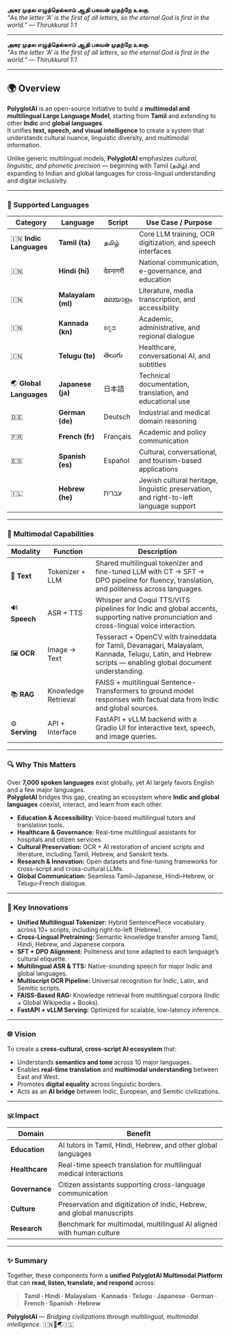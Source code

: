 
**அகர முதல எழுத்தெல்லாம் ஆதி பகவன் முதற்றே உலகு.**  
*"As the letter 'A' is the first of all letters, so the eternal God is first in the world." — Thirukkural 1:1*

---

**அகர முதல எழுத்தெல்லாம் ஆதி பகவன் முதற்றே உலகு.**  
*"As the letter 'A' is the first of all letters, so the eternal God is first in the world." — Thirukkural 1:1*

---

## 🌍 Overview

**PolyglotAI** is an open-source initiative to build a **multimodal and multilingual Large Language Model**, starting from **Tamil** and extending to other **Indic** and **global languages**.  
It unifies **text, speech, and visual intelligence** to create a system that understands cultural nuance, linguistic diversity, and multimodal information.

Unlike generic multilingual models, **PolyglotAI** emphasizes *cultural, linguistic, and phonetic precision* — beginning with Tamil (தமிழ்) and expanding to Indian and global languages for cross-lingual understanding and digital inclusivity.

---

### 🧠 Supported Languages

| Category | Language | Script | Use Case / Purpose |
|-----------|-----------|---------|--------------------|
| 🇮🇳 **Indic Languages** | **Tamil (ta)** | தமிழ் | Core LLM training, OCR digitization, and speech interfaces |
| 🇮🇳  | **Hindi (hi)** | देवनागरी | National communication, e-governance, and education |
| 🇮🇳  | **Malayalam (ml)** | മലയാളം | Literature, media transcription, and accessibility |
| 🇮🇳  | **Kannada (kn)** | ಕನ್ನಡ | Academic, administrative, and regional dialogue |
| 🇮🇳  | **Telugu (te)** | తెలుగు | Healthcare, conversational AI, and subtitles |
| 🌏 **Global Languages** | **Japanese (ja)** | 日本語 | Technical documentation, translation, and educational use |
| 🇩🇪  | **German (de)** | Deutsch | Industrial and medical domain reasoning |
| 🇫🇷  | **French (fr)** | Français | Academic and policy communication |
| 🇪🇸  | **Spanish (es)** | Español | Cultural, conversational, and tourism-based applications |
| 🇮🇱  | **Hebrew (he)** | עברית | Jewish cultural heritage, linguistic preservation, and right-to-left language support |

---

### 🧩 Multimodal Capabilities

| Modality | Function | Description |
|-----------|-----------|-------------|
| 📝 **Text** | Tokenizer + LLM | Shared multilingual tokenizer and fine-tuned LLM with CT → SFT → DPO pipeline for fluency, translation, and politeness across languages. |
| 🔊 **Speech** | ASR + TTS | Whisper and Coqui TTS/VITS pipelines for Indic and global accents, supporting native pronunciation and cross-lingual voice interaction. |
| 🖼️ **OCR** | Image → Text | Tesseract + OpenCV with traineddata for Tamil, Devanagari, Malayalam, Kannada, Telugu, Latin, and Hebrew scripts — enabling global document understanding. |
| 📚 **RAG** | Knowledge Retrieval | FAISS + multilingual Sentence-Transformers to ground model responses with factual data from Indic and global sources. |
| ⚙️ **Serving** | API + Interface | FastAPI + vLLM backend with a Gradio UI for interactive text, speech, and image queries. |

---

### 🔍 Why This Matters

Over **7,000 spoken languages** exist globally, yet AI largely favors English and a few major languages.  
**PolyglotAI** bridges this gap, creating an ecosystem where **Indic and global languages** coexist, interact, and learn from each other.

- **Education & Accessibility:** Voice-based multilingual tutors and translation tools.  
- **Healthcare & Governance:** Real-time multilingual assistants for hospitals and citizen services.  
- **Cultural Preservation:** OCR + AI restoration of ancient scripts and literature, including Tamil, Hebrew, and Sanskrit texts.  
- **Research & Innovation:** Open datasets and fine-tuning frameworks for cross-script and cross-cultural LLMs.  
- **Global Communication:** Seamless Tamil–Japanese, Hindi–Hebrew, or Telugu–French dialogue.

---

### 🧬 Key Innovations

- **Unified Multilingual Tokenizer:** Hybrid SentencePiece vocabulary across 10+ scripts, including right-to-left (Hebrew).  
- **Cross-Lingual Pretraining:** Semantic knowledge transfer among Tamil, Hindi, Hebrew, and Japanese corpora.  
- **SFT + DPO Alignment:** Politeness and tone adapted to each language’s cultural etiquette.  
- **Multilingual ASR & TTS:** Native-sounding speech for major Indic and global languages.  
- **Multiscript OCR Pipeline:** Universal recognition for Indic, Latin, and Semitic scripts.  
- **FAISS-Based RAG:** Knowledge retrieval from multilingual corpora (Indic + Global Wikipedia + Books).  
- **FastAPI + vLLM Serving:** Optimized for scalable, low-latency inference.

---

### 🌐 Vision

To create a **cross-cultural, cross-script AI ecosystem** that:
- Understands **semantics and tone** across 10 major languages.  
- Enables **real-time translation** and **multimodal understanding** between East and West.  
- Promotes **digital equality** across linguistic borders.  
- Acts as an **AI bridge** between Indic, European, and Semitic civilizations.

---

### 🕉️ Impact

| Domain | Benefit |
|---------|----------|
| **Education** | AI tutors in Tamil, Hindi, Hebrew, and other global languages |
| **Healthcare** | Real-time speech translation for multilingual medical interactions |
| **Governance** | Citizen assistants supporting cross-language communication |
| **Culture** | Preservation and digitization of Indic, Hebrew, and global manuscripts |
| **Research** | Benchmark for multimodal, multilingual AI aligned with human culture |

---

### ✨ Summary

Together, these components form a **unified PolyglotAI Multimodal Platform** that can **read, listen, translate, and respond** across:
> **Tamil · Hindi · Malayalam · Kannada · Telugu · Japanese · German · French · Spanish · Hebrew**

**PolyglotAI** — *Bridging civilizations through multilingual, multimodal intelligence.* 🇮🇳🤝🌏🇮🇱
